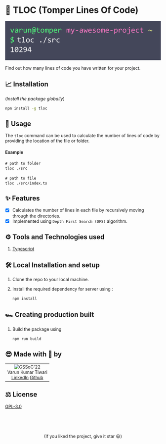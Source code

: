 # 📜 TLOC (Tomper Lines Of Code)

<p align='center'>
<img src='./assets/banner.png'>
</p>

Find out how many lines of code you have written for your project.

## 📈 Installation

(_Install the package globally_)

```sh
npm install -g tloc
```

## 🧪 Usage

The `tloc` command can be used to calculate the number of lines of code by providing the location of the file or folder.

#### Example

```
# path to folder
tloc ./src

# path to file
tloc ./src/index.ts
```

## ✨ Features

- [x] Calculates the number of lines in each file by recursively moving through the directories.
- [x] Implemented using `Depth First Search (DFS)` algorithm.

## ⚙ Tools and Technologies used

1. [Typescript](https://www.typescriptlang.org/)

## 🛠 Local Installation and setup

1. Clone the repo to your local machine.
2. Install the required dependency for server using :

   ```javascript
   npm install
   ```

## 🏎 Creating production built

1. Build the package using

   ```javascript
   npm run build
   ```

## 😎 Made with 💙 by

<table>
  <tr>
    <td align="center">
      <img src="https://avatars.githubusercontent.com/u/83509023?v=4" width="150px" alt="GSSoC'22" />
      <br/>
      Varun Kumar Tiwari
      <br/>
      <a href="https://www.linkedin.com/in/varun-tiwari-454591178/">LinkedIn</a>
      <a href="https://github.com/varunKT001">Github</a>
    </td> 
  </tr>
</table>

## ⚖ License

[GPL-3.0](./LICENSE.md)

<br>
<br>
<br>

<p align='center'>
(If you liked the project, give it star 😃)
</p>

